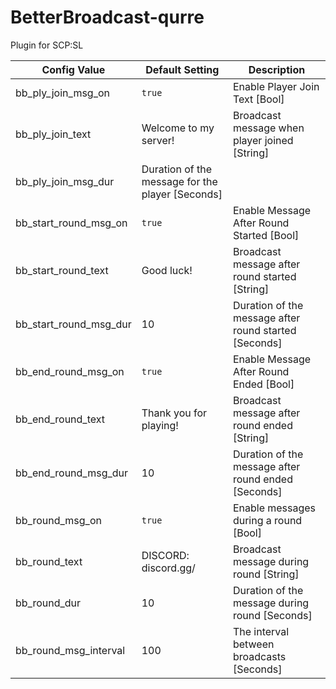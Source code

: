 # BetterBroadcast-qurre
Plugin for SCP:SL

Config Value | Default Setting | Description
------------ | --------------- | ------------
bb_ply_join_msg_on | `true` | Enable Player Join Text [Bool]
bb_ply_join_text | Welcome to my server!| Broadcast message when player joined [String]
bb_ply_join_msg_dur | Duration of the message for the player [Seconds]
bb_start_round_msg_on | `true` | Enable Message After Round Started [Bool]
bb_start_round_text | Good luck! | Broadcast message after round started [String]
bb_start_round_msg_dur | 10 | Duration of the message after round started [Seconds]
bb_end_round_msg_on | `true` | Enable Message After Round Ended [Bool]
bb_end_round_text | Thank you for playing! | Broadcast message after round ended [String]
bb_end_round_msg_dur | 10 | Duration of the message after round ended [Seconds]
bb_round_msg_on | `true` | Enable messages during a round [Bool]
bb_round_text | DISCORD: discord.gg/ | Broadcast message during round [String]
bb_round_dur | 10 | Duration of the message during round [Seconds]
bb_round_msg_interval | 100 | The interval between broadcasts [Seconds]